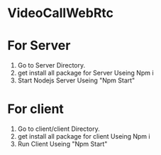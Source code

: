 ﻿# VideoCallWebRtc

# For Server

1. Go to Server Directory.
2. get install all package for Server Useing Npm i
3. Start Nodejs Server Useing "Npm Start"

# For client

1. Go to client/client Directory.
2. get install all package for client Useing Npm i
3. Run Client Useing "Npm Start"


   
